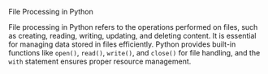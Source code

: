 File Processing in Python

File processing in Python refers to the operations performed on files, such as creating, reading, writing, updating, and deleting content. It is essential for managing data stored in files efficiently. Python provides built-in functions like `open()`, `read()`, `write()`, and `close()` for file handling, and the `with` statement ensures proper resource management.


